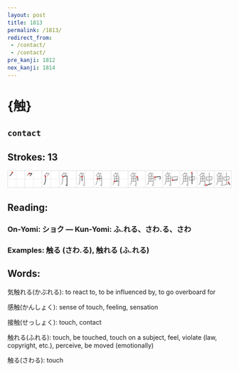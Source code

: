 ```yaml
---
layout: post
title: 1813
permalink: /1813/
redirect_from:
 - /contact/
 - /contact/
pre_kanji: 1812
nex_kanji: 1814
---
```


# {触}

## `contact`

## Strokes: 13

<div class="stroke"><img src="../images/E8A7A6.png" /></div>

## Reading:

### On-Yomi: ショク &mdash; Kun-Yomi: ふ.れる、さわ.る、さわ

### Examples: 触る (さわ.る), 触れる (ふ.れる)

## Words:

気触れる(かぶれる): to react to, to be influenced by, to go overboard for

感触(かんしょく): sense of touch, feeling, sensation

接触(せっしょく): touch, contact

触れる(ふれる): touch, be touched, touch on a subject, feel, violate (law, copyright, etc.), perceive, be moved (emotionally)

触る(さわる): touch
